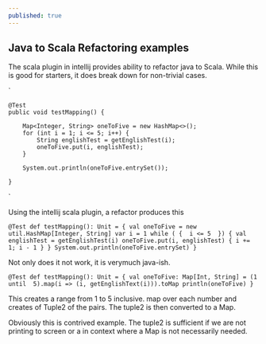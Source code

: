 ```yaml
---
published: true 
---
```


##  Java to Scala Refactoring examples

The scala plugin in intellij provides ability to refactor java to Scala. While this is good for starters, it does break down for non-trivial cases. 

`

    @Test
    public void testMapping() {

        Map<Integer, String> oneToFive = new HashMap<>();
        for (int i = 1; i <= 5; i++) {
            String englishTest = getEnglishTest(i);
            oneToFive.put(i, englishTest);
        }

        System.out.println(oneToFive.entrySet());

    }
`


Using the intellij scala plugin, a refactor produces this

`
  @Test def testMapping(): Unit = {
    val oneToFive = new util.HashMap[Integer, String]
    var i = 1
    while ( {  i <= 5  }) {
      val englishTest = getEnglishTest(i)
      oneToFive.put(i, englishTest) {
        i += 1;
        i - 1
      }
    }
    System.out.println(oneToFive.entrySet)
  }
`

Not only does it not work, it is verymuch java-ish. 

`
  @Test
  def testMapping(): Unit = {
    val oneToFive: Map[Int, String] = (1 until  5).map(i => (i, getEnglishText(i))).toMap
    println(oneToFive)
  }
` 

This creates a range from 1 to 5 inclusive. map over each number and creates of Tuple2 of the pairs. The tuple2 is then converted to a Map.

Obviously this is contrived example. The tuple2 is sufficient if we are not printing to screen or a in context where a Map is not necessarily needed.
